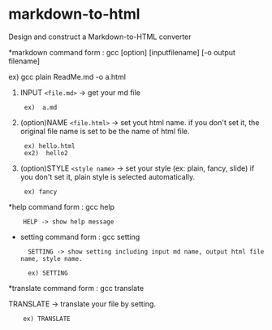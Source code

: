 # markdown-to-html
Design and construct a Markdown-to-HTML converter

*markdown command form : gcc [option] [inputfilename] [-o output filename] 

ex) gcc plain ReadMe.md -o a.html


1. INPUT `<file.md>` -> get your md file

        ex)  a.md
        
2. (option)NAME `<file.html>` -> set yout html name. if you don't set it, the original file name is set to be the name of html file.

        ex) hello.html
        ex2)  hello2
        
3. (option)STYLE `<style name>` -> set your style (ex: plain, fancy, slide) if you don't set it, plain style is selected automatically.

        ex) fancy
        
*help command form : gcc help        
        
        HELP -> show help message
 
 
* setting command form : gcc setting
 
        SETTING -> show setting including input md name, output html file name, style name.

        ex) SETTING
       
*translate command form : gcc translate

 TRANSLATE -> translate your file by setting.

        ex) TRANSLATE
